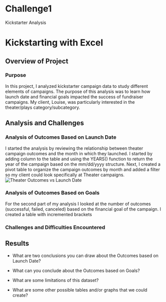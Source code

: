 # Challenge1
Kickstarter Analysis

# Kickstarting with Excel

## Overview of Project

### Purpose
In this project, I analyzed kickstarter campaign data to study different elements of campaigns. The purpose of this analysis was to learn how launch date and financial goals impacted the success of fundraiser campaigns. My client, Louise, was particularly interested in the theater/plays category/subcategory. 

## Analysis and Challenges

### Analysis of Outcomes Based on Launch Date
I started the analysis by reviewing the relationship between theater campaign outcomes and the month in which they launched. I started by adding column to the table and using the YEARS() function to return the year of the campaign based on the mm/dd/yyyy structure. Next, I created a pivot table to organize the campaign outcomes by month and added a filter so my client could look specifically at Theater campaigns. 
![Theater Outcomes vs Launch Date](/Resources/Theater_Outcomes_vs_Launch_Date.png)

### Analysis of Outcomes Based on Goals
For the second part of my analysis I looked at the number of outcomes (successful, failed, canceled) based on the financial goal of the campaign. I created a table with incremented brackets 
### Challenges and Difficulties Encountered

## Results

- What are two conclusions you can draw about the Outcomes based on Launch Date?

- What can you conclude about the Outcomes based on Goals?

- What are some limitations of this dataset?

- What are some other possible tables and/or graphs that we could create?